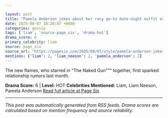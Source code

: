 ```yaml
---

layout: post
title: "Pamela Anderson jokes about her racy go-to date-night outfit as Liam Neeson romance heat up"""
date: 2025-08-07 18:28:07 +0000
categories: gossip
tags: ['liam', 'source-page_six', 'drama-hot']
drama_score: 6
primary_celebrity: liam
source: page_six
source_url: "https://pagesix.com/2025/08/07/style/pamela-anderson-jokes-about-her-racy-go-to-date-night-outfit-amid-liam-neeson-romance/"""
mentions: {'liam': 2, 'liam_neeson': 2, 'pamela_anderson': 2}
---
```


The new flames, who starred in "The Naked Gun""" together, first sparked relationship rumors last month.

**Drama Score:** 6 | **Level:** HOT **Celebrities Mentioned:** Liam, Liam Neeson, Pamela Anderson [Read full article at Page Six](https://pagesix.com/2025/08/07/style/pamela-anderson-jokes-about-her-racy-go-to-date-night-outfit-amid-liam-neeson-romance/)

---

*This post was automatically generated from RSS feeds. Drama scores are calculated based on mention frequency and source reliability.*